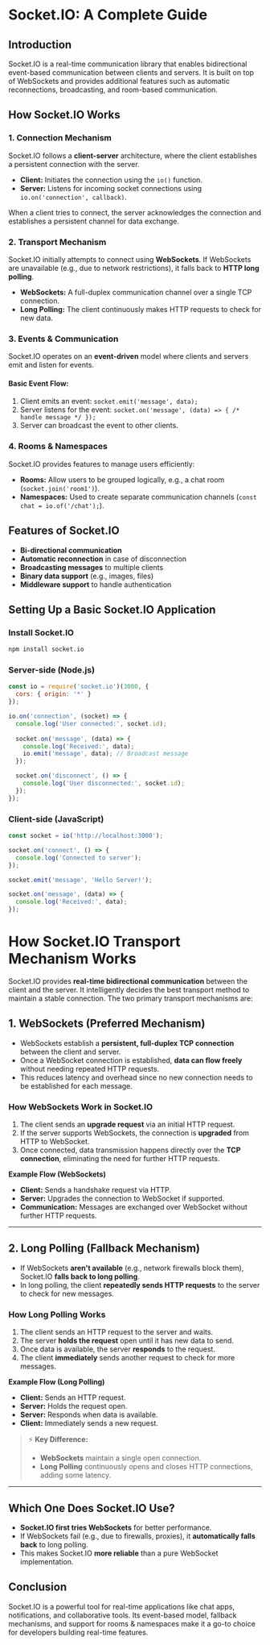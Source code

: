 # Socket.IO: A Complete Guide

## Introduction
Socket.IO is a real-time communication library that enables bidirectional event-based communication between clients and servers. It is built on top of WebSockets and provides additional features such as automatic reconnections, broadcasting, and room-based communication.

## How Socket.IO Works
### 1. **Connection Mechanism**
Socket.IO follows a **client-server** architecture, where the client establishes a persistent connection with the server.
- **Client:** Initiates the connection using the `io()` function.
- **Server:** Listens for incoming socket connections using `io.on('connection', callback)`.

When a client tries to connect, the server acknowledges the connection and establishes a persistent channel for data exchange.

### 2. **Transport Mechanism**
Socket.IO initially attempts to connect using **WebSockets**. If WebSockets are unavailable (e.g., due to network restrictions), it falls back to **HTTP long polling**.

- **WebSockets:** A full-duplex communication channel over a single TCP connection.
- **Long Polling:** The client continuously makes HTTP requests to check for new data.

### 3. **Events & Communication**
Socket.IO operates on an **event-driven** model where clients and servers emit and listen for events.

#### Basic Event Flow:
1. Client emits an event: `socket.emit('message', data);`
2. Server listens for the event: `socket.on('message', (data) => { /* handle message */ });`
3. Server can broadcast the event to other clients.

### 4. **Rooms & Namespaces**
Socket.IO provides features to manage users efficiently:
- **Rooms:** Allow users to be grouped logically, e.g., a chat room (`socket.join('room1')`).
- **Namespaces:** Used to create separate communication channels (`const chat = io.of('/chat');`).

## Features of Socket.IO
- **Bi-directional communication**
- **Automatic reconnection** in case of disconnection
- **Broadcasting messages** to multiple clients
- **Binary data support** (e.g., images, files)
- **Middleware support** to handle authentication

## Setting Up a Basic Socket.IO Application
### Install Socket.IO
```sh
npm install socket.io
```

### Server-side (Node.js)
```javascript
const io = require('socket.io')(3000, {
  cors: { origin: '*' }
});

io.on('connection', (socket) => {
  console.log('User connected:', socket.id);
  
  socket.on('message', (data) => {
    console.log('Received:', data);
    io.emit('message', data); // Broadcast message
  });

  socket.on('disconnect', () => {
    console.log('User disconnected:', socket.id);
  });
});
```

### Client-side (JavaScript)
```javascript
const socket = io('http://localhost:3000');

socket.on('connect', () => {
  console.log('Connected to server');
});

socket.emit('message', 'Hello Server!');

socket.on('message', (data) => {
  console.log('Received:', data);
});
```
# How Socket.IO Transport Mechanism Works

Socket.IO provides **real-time bidirectional communication** between the client and the server. It intelligently decides the best transport method to maintain a stable connection. The two primary transport mechanisms are:

## **1. WebSockets (Preferred Mechanism)**
- WebSockets establish a **persistent, full-duplex TCP connection** between the client and server.
- Once a WebSocket connection is established, **data can flow freely** without needing repeated HTTP requests.
- This reduces latency and overhead since no new connection needs to be established for each message.

### **How WebSockets Work in Socket.IO**
1. The client sends an **upgrade request** via an initial HTTP request.
2. If the server supports WebSockets, the connection is **upgraded** from HTTP to WebSocket.
3. Once connected, data transmission happens directly over the **TCP connection**, eliminating the need for further HTTP requests.

**Example Flow (WebSockets)**
- **Client:** Sends a handshake request via HTTP.
- **Server:** Upgrades the connection to WebSocket if supported.
- **Communication:** Messages are exchanged over WebSocket without further HTTP requests.

---

## **2. Long Polling (Fallback Mechanism)**
- If WebSockets **aren't available** (e.g., network firewalls block them), Socket.IO **falls back to long polling**.
- In long polling, the client **repeatedly sends HTTP requests** to the server to check for new messages.

### **How Long Polling Works**
1. The client sends an HTTP request to the server and waits.
2. The server **holds the request** open until it has new data to send.
3. Once data is available, the server **responds** to the request.
4. The client **immediately** sends another request to check for more messages.

**Example Flow (Long Polling)**
- **Client:** Sends an HTTP request.
- **Server:** Holds the request open.
- **Server:** Responds when data is available.
- **Client:** Immediately sends a new request.

> ⚡ **Key Difference:**  
> - **WebSockets** maintain a single open connection.  
> - **Long Polling** continuously opens and closes HTTP connections, adding some latency.

---

## **Which One Does Socket.IO Use?**
- **Socket.IO first tries WebSockets** for better performance.
- If WebSockets fail (e.g., due to firewalls, proxies), it **automatically falls back** to long polling.
- This makes Socket.IO **more reliable** than a pure WebSocket implementation.


## Conclusion
Socket.IO is a powerful tool for real-time applications like chat apps, notifications, and collaborative tools. Its event-based model, fallback mechanisms, and support for rooms & namespaces make it a go-to choice for developers building real-time features.

